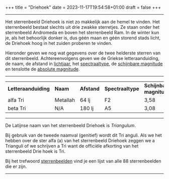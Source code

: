 +++
title = "Driehoek"
date = 2023-11-17T19:54:58+01:00
draft = false
+++

---
Het sterrenbeeld Driehoek is niet zo makkelijk aan de hemel te vinden.
Het sterrenbeeld bestaat slechts uit drie zwakke sterretjes. Ze staan
onder het sterrenbeeld Andromeda en boven het sterrenbeeld Ram. In de
winter kun je, als het behoorlijk donker is, dus géén maan en géén
storend stads licht, de Driehoek hoog in het zuiden proberen te vinden.

Hieronder geven we nog wat gegevens over de twee helderste sterren van
dit sterrenbeeld. Achtereenvolgens geven we de Griekse letteraanduiding,
de naam, de afstand in [lichtjaar](/encyclopedie/lichtjaar), het
[spectraaltype](/encyclopedie/spectraa), de [schijnbare magnitude](/encyclopedie/magnitude) en tenslotte de [absolute magnitude](/encyclopedie/absolute).

---
|   |   |   |   |   |   |
|---|---|---|---|---|---|
**Letteraanduiding** |**Naam** |**Afstand** |**Spectraaltype** |**Schijnbare magnitude** |**Absolute magnitude**     
    alfa Tri     |Metallah        |64 lj    |F2    |3,58     |2.1 
    beta Tri     |N/A             |180 lj   |A5    |3,08     |-0,6 
    
---

De Latijnse naam van het sterrenbeeld Driehoek is *Triangulum*.

Bij gebruik van de tweede naamval (genitief) wordt dit Tri anguli. Als
we het hebben over de ster alfa (a) van het sterrenbeeld Driehoek zeggen
we a Trianguli of we schrijven a Tri want de officiële afkorting van het
sterrenbeeld Drie hoek is Tri.

Bij het trefwoord [sterrenbeelden](/encyclopedie/sterrenbeeld) vind je een
lijst van alle 88 sterrenbeelden die er zijn.

---
